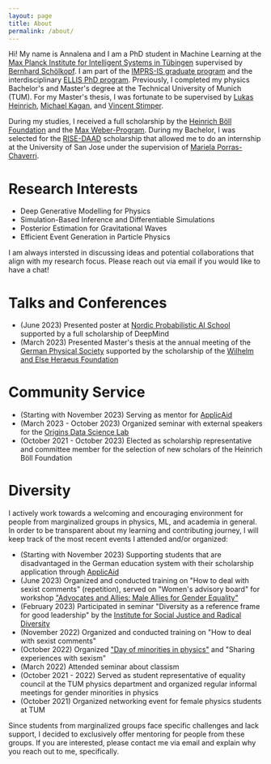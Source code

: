 ```yaml
---
layout: page
title: About
permalink: /about/
---
```


Hi! My name is Annalena and I am a PhD student in Machine Learning at the [Max Planck Institute for Intelligent Systems in Tübingen](https://is.mpg.de) supervised by [Bernhard Schölkopf](https://is.mpg.de/~bs). I am part of the [IMPRS-IS graduate program](https://imprs.is.mpg.de/scholars) and the interdisciplinary [ELLIS PhD program](https://ellis.eu/phd-postdoc).
Previously, I completed my physics Bachelor's and Master's degree at the Technical University of Munich (TUM). For my Master's thesis, I was fortunate to be supervised by [Lukas Heinrich](https://www.lukasheinrich.com), [Michael Kagan](https://sparks.cern/kagan-michael), and [Vincent Stimper](https://is.mpg.de/~vstimper).

During my studies, I received a full scholarship by the [Heinrich Böll Foundation](https://www.boell.de/de/stipendien) and the [Max Weber-Program](https://www.boell.de/de/stipendien). During my Bachelor, I was selected for the [RISE-DAAD](https://www.daad.de/rise/en/) scholarship that allowed me to do an internship at the University of San Jose under the supervision of [Mariela Porras-Chaverri](https://fimec.webnode.es/researchers/).

# Research Interests
* Deep Generative Modelling for Physics
* Simulation-Based Inference and Differentiable Simulations
* Posterior Estimation for Gravitational Waves
* Efficient Event Generation in Particle Physics

I am always intersted in discussing ideas and potential collaborations that align with my research focus. Please reach out via email if you would like to have a chat!

# Talks and Conferences
* (June 2023) Presented poster at [Nordic Probabilistic AI School](https://probabilistic.ai) supported by a full scholarship of DeepMind
* (March 2023) Presented Master's thesis at the annual meeting of the [German Physical Society](https://www.dpg-physik.de) supported by the scholarship of the [Wilhelm and Else Heraeus Foundation](https://www.we-heraeus-stiftung.de/english/)

# Community Service
* (Starting with November 2023) Serving as mentor for [ApplicAid](https://www.applicaid.org)
* (March 2023 - October 2023) Organized seminar with external speakers for the [Origins Data Science Lab](https://www.origins-cluster.de/en/infrastructure/odsl)
* (October 2021 - October 2023) Elected as scholarship representative and committee member for the selection of new scholars of the Heinrich Böll Foundation

# Diversity
I actively work towards a welcoming and encouraging environment for people from marginalized groups in physics, ML, and academia in general. In order to be transparent about my learning and contributing journey, I will keep track of the most recent events I attended and/or organized:
* (Starting with November 2023) Supporting students that are disadvantaged in the German education system with their scholarship application through [ApplicAid](https://www.applicaid.org)
* (June 2023) Organized and conducted training on "How to deal with sexist comments" (repetition), served on "Women's advisory board" for workshop ["Advocates and Allies: Male Allies for Gender Equality"](https://www.zv.tum.de/en/diversity/news-events/news-singleview-en/article/workshop-advocates-and-allies-male-allies-for-gender-equality/)
* (February 2023) Participated in seminar "Diversity as a reference frame for good leadership" by the [Institute for Social Justice and Radical Diversity](https://institut-social-justice.org) 
* (November 2022) Organized and conducted training on "How to deal with sexist comments"
* (October 2022) Organized ["Day of minorities in physics"](https://www.ph.tum.de/about/diversity/gender/events/1/) and "Sharing experiences with sexism"
* (March 2022) Attended seminar about classism
* (October 2021 - 2022) Served as student representative of equality council at the TUM physics department and organized regular informal meetings for gender minorities in physics
* (October 2021) Organized networking event for female physics students at TUM

Since students from marginalized groups face specific challenges and lack support, I decided to exclusively offer mentoring for people from these groups. If you are interested, please contact me via email and explain why you reach out to me, specifically. 


